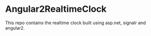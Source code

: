 # Angular2RealtimeClock

This repo contains the realtime clock built using asp.net, signalr and angular2.
